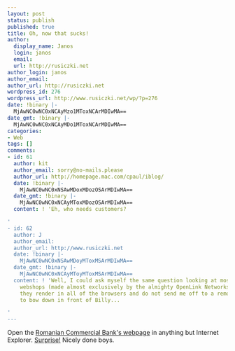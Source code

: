 ```yaml
---
layout: post
status: publish
published: true
title: Oh, now that sucks!
author:
  display_name: Janos
  login: janos
  email: 
  url: http://rusiczki.net
author_login: janos
author_email: 
author_url: http://rusiczki.net
wordpress_id: 276
wordpress_url: http://www.rusiczki.net/wp/?p=276
date: !binary |-
  MjAwNC0wNC0xNCAyMzo1MToxNCArMDIwMA==
date_gmt: !binary |-
  MjAwNC0wNC0xNCAyMDo1MToxNCArMDIwMA==
categories:
- Web
tags: []
comments:
- id: 61
  author: kit
  author_email: sorry@no-mails.please
  author_url: http://homepage.mac.com/cpaul/iblog/
  date: !binary |-
    MjAwNC0wNC0xNSAwMDoxMDozOSArMDIwMA==
  date_gmt: !binary |-
    MjAwNC0wNC0xNCAyMToxMDozOSArMDIwMA==
  content: ! 'Eh, who needs customers?

'
- id: 62
  author: J
  author_email: 
  author_url: http://www.rusiczki.net
  date: !binary |-
    MjAwNC0wNC0xNSAwMDoyMToxMSArMDIwMA==
  date_gmt: !binary |-
    MjAwNC0wNC0xNCAyMToyMToxMSArMDIwMA==
  content: ! 'Well, I could ask myself the same question looking at most of the Romanian
    webshops (made almost exclusively by the almighty OpenLink Networks) but at least
    they render in all of the browsers and do not send me off to a remote page suggesting
    to bow down in front of Billy...

'
---
```

<p>Open the <a href="http://www.bcr.ro/">Romanian Commercial Bank's webpage</a> in anything but Internet Explorer. <a href="http://www.bcr.ro/Netscape/Index.htm">Surprise!</a> Nicely done boys.</p>
